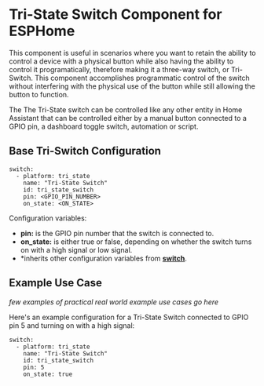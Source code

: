 # Tri-State Switch Component for ESPHome
This component is useful in scenarios where you want to retain the ability to control a device with a physical button while also having the ability to control it programatically, therefore making it a three-way switch, or Tri-Switch.  This component accomplishes programmatic control of the switch without interfering with the physical use of the button while still allowing the button to function.

The The Tri-State switch can be controlled like any other entity in Home Assistant that can be controlled either by a manual button connected to a GPIO pin, a dashboard toggle switch, automation or script.

## Base Tri-Switch Configuration
```
switch:
  - platform: tri_state
    name: "Tri-State Switch"
    id: tri_state_switch
    pin: <GPIO_PIN_NUMBER>
    on_state: <ON_STATE>
```

Configuration variables:

  - **pin:** is the GPIO pin number that the switch is connected to.  
  - **on_state:** is either true or false, depending on whether the switch turns on with a high signal or low signal.  
  - *inherits other configuration variables from <a href="https://esphome.io/components/switch/index.html"><b>switch</b></a>.

## Example Use Case

_few examples of practical real world example use cases go here_
  
Here's an example configuration for a Tri-State Switch connected to GPIO pin 5 and turning on with a high signal:

```
switch:
  - platform: tri_state
    name: "Tri-State Switch"
    id: tri_state_switch
    pin: 5
    on_state: true
```
